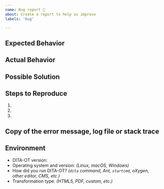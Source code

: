 ```yaml
---
name: Bug report 🐛
about: Create a report to help us improve
labels: 'bug'

---
```


## Expected Behavior
<!-- If you're describing a bug, tell us what should happen. -->

## Actual Behavior
<!-- Tell us what happens instead of the expected behavior. -->

## Possible Solution
<!-- Optional suggestions on how to fix the issue, or implement the changes. -->
<!-- If you know how to fix the issue, please create a pull request instead. -->

## Steps to Reproduce
<!-- Test case, Gist, set of files or steps required to reproduce the issue. -->

1.
2.
3.

<!-- Create a Gist via <https://gist.github.com/> to upload your test files. -->
<!-- Link to the Gist from the issue or attach a .zip archive of your files. -->

## Copy of the error message, log file or stack trace
<!-- Long logs should be attached or in linked Gists, not in the issue body. -->

## Environment
<!-- Include relevant details about the environment you experienced this in. -->

* DITA-OT version:
* Operating system and version:
  _(Linux, macOS, Windows)_
* How did you run DITA-OT?
  _(`dita` command, Ant, `startcmd`, oXygen, other editor, CMS, etc.)_
* Transformation type:
  _(HTML5, PDF, custom, etc.)_

<!--
Before submitting, check the Preview tab above to verify the XML markup appears
correctly and remember you can edit the description later to add information.
-->
